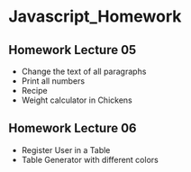 # Javascript_Homework

## Homework Lecture 05
- Change the text of all paragraphs
- Print all numbers
- Recipe
- Weight calculator in Chickens

## Homework Lecture 06

- Register User in a Table
- Table Generator with different colors
